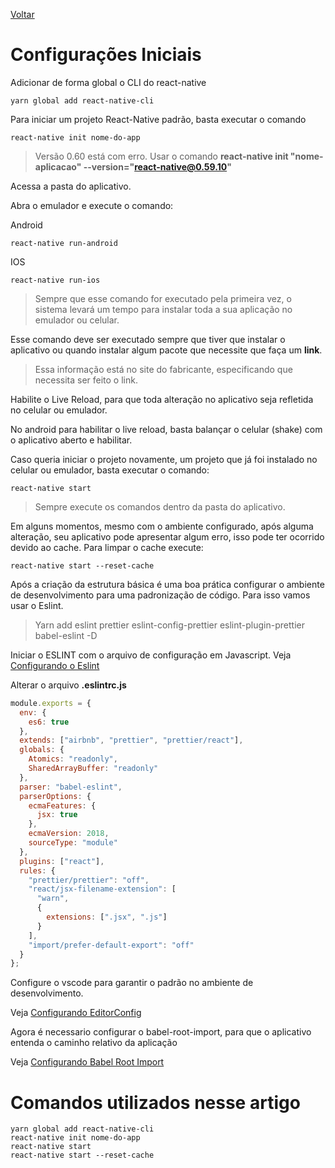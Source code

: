 [Voltar](/Readme.md)

# Configurações Iniciais

Adicionar de forma global o CLI do react-native

```
yarn global add react-native-cli
```

Para iniciar um projeto React-Native padrão, basta executar o comando

```
react-native init nome-do-app
```

> Versão 0.60 está com erro. Usar o comando **react-native init "nome-aplicacao" --version="react-native@0.59.10"**

Acessa a pasta do aplicativo.

Abra o emulador e execute o comando:

Android

```
react-native run-android
```

IOS

```
react-native run-ios
```

> Sempre que esse comando for executado pela primeira vez, o sistema levará um tempo para instalar toda a sua aplicação no emulador ou celular.

Esse comando deve ser executado sempre que tiver que instalar o aplicativo ou quando instalar algum pacote que necessite que faça um **link**.

> Essa informação está no site do fabricante, especificando que necessita ser feito o link.

Habilite o Live Reload, para que toda alteração no aplicativo seja refletida no celular ou emulador.

No android para habilitar o live reload, basta balançar o celular (shake) com o aplicativo aberto e habilitar.

Caso queria iniciar o projeto novamente, um projeto que já foi instalado no celular ou emulador, basta executar o comando:

```
react-native start
```

> Sempre execute os comandos dentro da pasta do aplicativo.

Em alguns momentos, mesmo com o ambiente configurado, após alguma alteração, seu aplicativo pode apresentar algum erro, isso pode ter ocorrido devido ao cache. Para limpar o cache execute:

```
react-native start --reset-cache
```

Após a criação da estrutura básica é uma boa prática configurar o ambiente de desenvolvimento para uma padronização de código. Para isso vamos usar o Eslint.

> Yarn add eslint prettier eslint-config-prettier eslint-plugin-prettier babel-eslint -D

Iniciar o ESLINT com o arquivo de configuração em Javascript. Veja [Configurando o Eslint](/src/eslint.md)

Alterar o arquivo **.eslintrc.js**

```js
module.exports = {
  env: {
    es6: true
  },
  extends: ["airbnb", "prettier", "prettier/react"],
  globals: {
    Atomics: "readonly",
    SharedArrayBuffer: "readonly"
  },
  parser: "babel-eslint",
  parserOptions: {
    ecmaFeatures: {
      jsx: true
    },
    ecmaVersion: 2018,
    sourceType: "module"
  },
  plugins: ["react"],
  rules: {
    "prettier/prettier": "off",
    "react/jsx-filename-extension": [
      "warn",
      {
        extensions: [".jsx", ".js"]
      }
    ],
    "import/prefer-default-export": "off"
  }
};
```

Configure o vscode para garantir o padrão no ambiente de desenvolvimento.

Veja [Configurando EditorConfig](/src/editorConfig.md)

Agora é necessario configurar o babel-root-import, para que o aplicativo entenda o caminho relativo da aplicação

Veja [Configurando Babel Root Import](/src/mobile/babelrootimport.md)

# Comandos utilizados nesse artigo

```
yarn global add react-native-cli
react-native init nome-do-app
react-native start
react-native start --reset-cache
```
